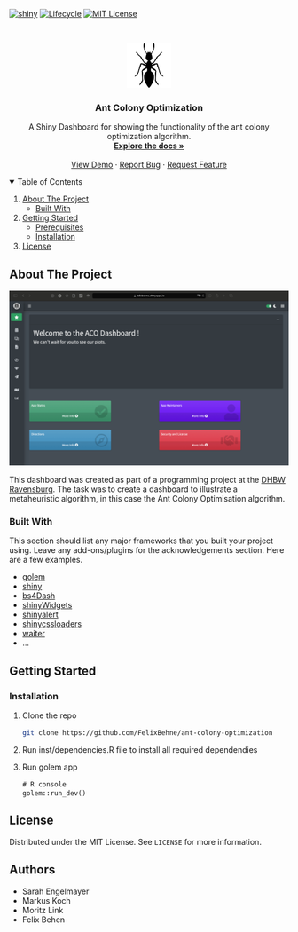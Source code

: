 [![shiny][shiny-shield]][shiny-url]
[![Lifecycle][lifecycle-shield]][lifecycle-url]
[![MIT License][license-shield]][license-url]



<!-- PROJECT LOGO -->
<br />
<p align="center">
  <a href="https://github.com/FelixBehne/ant-colony-optimization">
    <img src="inst/app/www/img/logo.png" alt="Logo" width="80" height="80">
  </a>

  <h3 align="center">Ant Colony Optimization</h3>

  <p align="center">
    A Shiny Dashboard for showing the functionality of the ant
    colony optimization algorithm.
    <br />
    <a href="https://github.com/FelixBehne/ant-colony-optimization/tree/master/man"><strong>Explore the docs »</strong></a>
    <br />
    <br />
    <a href="https://felixbehne.shinyapps.io/ant-colony-optimization/">View Demo</a>
    ·
    <a href="https://github.com/FelixBehne/ant-colony-optimization/issues">Report Bug</a>
    ·
    <a href="https://github.com/FelixBehne/ant-colony-optimization/issues">Request Feature</a>
  </p>
</p>



<!-- TABLE OF CONTENTS -->
<details open="open">
  <summary>Table of Contents</summary>
  <ol>
    <li>
      <a href="#about-the-project">About The Project</a>
      <ul>
        <li><a href="#built-with">Built With</a></li>
      </ul>
    </li>
    <li>
      <a href="#getting-started">Getting Started</a>
      <ul>
        <li><a href="#prerequisites">Prerequisites</a></li>
        <li><a href="#installation">Installation</a></li>
      </ul>
    </li>
    <li><a href="#license">License</a></li>

  </ol>
</details>



<!-- ABOUT THE PROJECT -->
## About The Project

[![Product Name Screen Shot][product-screenshot]](")

This dashboard was created as part of a programming project at the [DHBW Ravensburg](https://www.ravensburg.dhbw.de/startseite).
The task was to create a dashboard to illustrate a metaheuristic algorithm, in this case the Ant Colony Optimisation algorithm.

### Built With

This section should list any major frameworks that you built your project using. Leave any add-ons/plugins for the acknowledgements section. Here are a few examples.

* [golem](https://github.com/ThinkR-open/golem)
* [shiny](https://shiny.rstudio.com/tutorial/)
* [bs4Dash](https://rinterface.github.io/bs4Dash/)
* [shinyWidgets](https://github.com/dreamRs/shinyWidgets)
* [shinyalert](https://github.com/daattali/shinyalert)
* [shinycssloaders](https://github.com/daattali/shinycssloaders)
* [waiter](https://github.com/JohnCoene/waiter)
* ...



<!-- GETTING STARTED -->
## Getting Started

### Installation

1. Clone the repo
   ```sh
   git clone https://github.com/FelixBehne/ant-colony-optimization
   ```
2. Run inst/dependencies.R file to install all required dependendies

3. Run golem app 
   ```
   # R console 
   golem::run_dev()
   ```



<!-- LICENSE -->
## License

Distributed under the MIT License. See `LICENSE` for more information.



<!-- CONTACT -->
## Authors 

* Sarah Engelmayer 
* Markus Koch 
* Moritz Link 
* Felix Behen


<!-- MARKDOWN LINKS & IMAGES -->
<!-- https://www.markdownguide.org/basic-syntax/#reference-style-links -->
[shiny-shield]: https://img.shields.io/badge/Shiny-shinyapps.io-blue?style=flat&labelColor=white&logo=RStudio&logoColor=blue
[shiny-url]: hhttps://felixbehne.shinyapps.io/ant-colony-optimization/
[lifecycle-shield]: https://img.shields.io/badge/lifecycle-experimental-orange.svg
[lifecycle-url]: https://lifecycle.r-lib.org/articles/stages.html#experimental
[license-shield]: https://img.shields.io/github/license/felixbehne/ant.colony.optimization.svg?style=flat
[license-url]: https://github.com/FelixBehne/ant.colony.optimization/blob/master/LICENSE.md
[product-screenshot]: inst/app/www/img/product-screenshot.png
